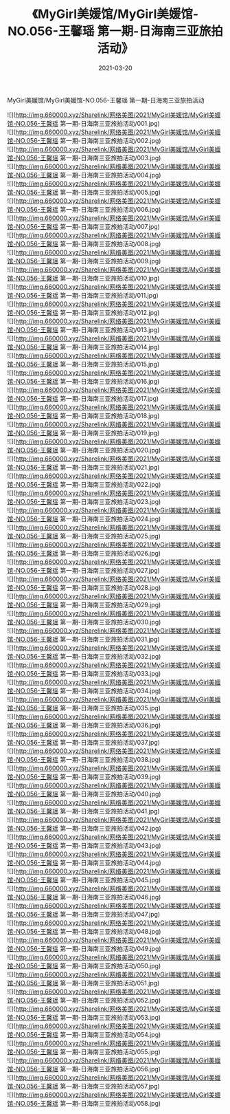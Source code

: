 ﻿---
layout: post
title:  《MyGirl美媛馆/MyGirl美媛馆-NO.056-王馨瑶 第一期-日海南三亚旅拍活动》
date:   2021-03-20
img: http://img.660000.xyz/Sharelink/网络美图/2021/MyGirl美媛馆/MyGirl美媛馆-NO.056-王馨瑶 第一期-日海南三亚旅拍活动/000.jpg
categories: [美女, 清纯, 唯美]
---

MyGirl美媛馆/MyGirl美媛馆-NO.056-王馨瑶 第一期-日海南三亚旅拍活动

 ![](http://img.660000.xyz/Sharelink/网络美图/2021/MyGirl美媛馆/MyGirl美媛馆-NO.056-王馨瑶 第一期-日海南三亚旅拍活动/001.jpg) <br>![](http://img.660000.xyz/Sharelink/网络美图/2021/MyGirl美媛馆/MyGirl美媛馆-NO.056-王馨瑶 第一期-日海南三亚旅拍活动/002.jpg) <br>![](http://img.660000.xyz/Sharelink/网络美图/2021/MyGirl美媛馆/MyGirl美媛馆-NO.056-王馨瑶 第一期-日海南三亚旅拍活动/003.jpg) <br>![](http://img.660000.xyz/Sharelink/网络美图/2021/MyGirl美媛馆/MyGirl美媛馆-NO.056-王馨瑶 第一期-日海南三亚旅拍活动/004.jpg) <br>![](http://img.660000.xyz/Sharelink/网络美图/2021/MyGirl美媛馆/MyGirl美媛馆-NO.056-王馨瑶 第一期-日海南三亚旅拍活动/005.jpg) <br>![](http://img.660000.xyz/Sharelink/网络美图/2021/MyGirl美媛馆/MyGirl美媛馆-NO.056-王馨瑶 第一期-日海南三亚旅拍活动/006.jpg) <br>![](http://img.660000.xyz/Sharelink/网络美图/2021/MyGirl美媛馆/MyGirl美媛馆-NO.056-王馨瑶 第一期-日海南三亚旅拍活动/007.jpg) <br>![](http://img.660000.xyz/Sharelink/网络美图/2021/MyGirl美媛馆/MyGirl美媛馆-NO.056-王馨瑶 第一期-日海南三亚旅拍活动/008.jpg) <br>![](http://img.660000.xyz/Sharelink/网络美图/2021/MyGirl美媛馆/MyGirl美媛馆-NO.056-王馨瑶 第一期-日海南三亚旅拍活动/009.jpg) <br>![](http://img.660000.xyz/Sharelink/网络美图/2021/MyGirl美媛馆/MyGirl美媛馆-NO.056-王馨瑶 第一期-日海南三亚旅拍活动/010.jpg) <br>![](http://img.660000.xyz/Sharelink/网络美图/2021/MyGirl美媛馆/MyGirl美媛馆-NO.056-王馨瑶 第一期-日海南三亚旅拍活动/011.jpg) <br>![](http://img.660000.xyz/Sharelink/网络美图/2021/MyGirl美媛馆/MyGirl美媛馆-NO.056-王馨瑶 第一期-日海南三亚旅拍活动/012.jpg) <br>![](http://img.660000.xyz/Sharelink/网络美图/2021/MyGirl美媛馆/MyGirl美媛馆-NO.056-王馨瑶 第一期-日海南三亚旅拍活动/013.jpg) <br>![](http://img.660000.xyz/Sharelink/网络美图/2021/MyGirl美媛馆/MyGirl美媛馆-NO.056-王馨瑶 第一期-日海南三亚旅拍活动/014.jpg) <br>![](http://img.660000.xyz/Sharelink/网络美图/2021/MyGirl美媛馆/MyGirl美媛馆-NO.056-王馨瑶 第一期-日海南三亚旅拍活动/015.jpg) <br>![](http://img.660000.xyz/Sharelink/网络美图/2021/MyGirl美媛馆/MyGirl美媛馆-NO.056-王馨瑶 第一期-日海南三亚旅拍活动/016.jpg) <br>![](http://img.660000.xyz/Sharelink/网络美图/2021/MyGirl美媛馆/MyGirl美媛馆-NO.056-王馨瑶 第一期-日海南三亚旅拍活动/017.jpg) <br>![](http://img.660000.xyz/Sharelink/网络美图/2021/MyGirl美媛馆/MyGirl美媛馆-NO.056-王馨瑶 第一期-日海南三亚旅拍活动/018.jpg) <br>![](http://img.660000.xyz/Sharelink/网络美图/2021/MyGirl美媛馆/MyGirl美媛馆-NO.056-王馨瑶 第一期-日海南三亚旅拍活动/019.jpg) <br>![](http://img.660000.xyz/Sharelink/网络美图/2021/MyGirl美媛馆/MyGirl美媛馆-NO.056-王馨瑶 第一期-日海南三亚旅拍活动/020.jpg) <br>![](http://img.660000.xyz/Sharelink/网络美图/2021/MyGirl美媛馆/MyGirl美媛馆-NO.056-王馨瑶 第一期-日海南三亚旅拍活动/021.jpg) <br>![](http://img.660000.xyz/Sharelink/网络美图/2021/MyGirl美媛馆/MyGirl美媛馆-NO.056-王馨瑶 第一期-日海南三亚旅拍活动/022.jpg) <br>![](http://img.660000.xyz/Sharelink/网络美图/2021/MyGirl美媛馆/MyGirl美媛馆-NO.056-王馨瑶 第一期-日海南三亚旅拍活动/023.jpg) <br>![](http://img.660000.xyz/Sharelink/网络美图/2021/MyGirl美媛馆/MyGirl美媛馆-NO.056-王馨瑶 第一期-日海南三亚旅拍活动/024.jpg) <br>![](http://img.660000.xyz/Sharelink/网络美图/2021/MyGirl美媛馆/MyGirl美媛馆-NO.056-王馨瑶 第一期-日海南三亚旅拍活动/025.jpg) <br>![](http://img.660000.xyz/Sharelink/网络美图/2021/MyGirl美媛馆/MyGirl美媛馆-NO.056-王馨瑶 第一期-日海南三亚旅拍活动/026.jpg) <br>![](http://img.660000.xyz/Sharelink/网络美图/2021/MyGirl美媛馆/MyGirl美媛馆-NO.056-王馨瑶 第一期-日海南三亚旅拍活动/027.jpg) <br>![](http://img.660000.xyz/Sharelink/网络美图/2021/MyGirl美媛馆/MyGirl美媛馆-NO.056-王馨瑶 第一期-日海南三亚旅拍活动/028.jpg) <br>![](http://img.660000.xyz/Sharelink/网络美图/2021/MyGirl美媛馆/MyGirl美媛馆-NO.056-王馨瑶 第一期-日海南三亚旅拍活动/029.jpg) <br>![](http://img.660000.xyz/Sharelink/网络美图/2021/MyGirl美媛馆/MyGirl美媛馆-NO.056-王馨瑶 第一期-日海南三亚旅拍活动/030.jpg) <br>![](http://img.660000.xyz/Sharelink/网络美图/2021/MyGirl美媛馆/MyGirl美媛馆-NO.056-王馨瑶 第一期-日海南三亚旅拍活动/031.jpg) <br>![](http://img.660000.xyz/Sharelink/网络美图/2021/MyGirl美媛馆/MyGirl美媛馆-NO.056-王馨瑶 第一期-日海南三亚旅拍活动/032.jpg) <br>![](http://img.660000.xyz/Sharelink/网络美图/2021/MyGirl美媛馆/MyGirl美媛馆-NO.056-王馨瑶 第一期-日海南三亚旅拍活动/033.jpg) <br>![](http://img.660000.xyz/Sharelink/网络美图/2021/MyGirl美媛馆/MyGirl美媛馆-NO.056-王馨瑶 第一期-日海南三亚旅拍活动/034.jpg) <br>![](http://img.660000.xyz/Sharelink/网络美图/2021/MyGirl美媛馆/MyGirl美媛馆-NO.056-王馨瑶 第一期-日海南三亚旅拍活动/035.jpg) <br>![](http://img.660000.xyz/Sharelink/网络美图/2021/MyGirl美媛馆/MyGirl美媛馆-NO.056-王馨瑶 第一期-日海南三亚旅拍活动/036.jpg) <br>![](http://img.660000.xyz/Sharelink/网络美图/2021/MyGirl美媛馆/MyGirl美媛馆-NO.056-王馨瑶 第一期-日海南三亚旅拍活动/037.jpg) <br>![](http://img.660000.xyz/Sharelink/网络美图/2021/MyGirl美媛馆/MyGirl美媛馆-NO.056-王馨瑶 第一期-日海南三亚旅拍活动/038.jpg) <br>![](http://img.660000.xyz/Sharelink/网络美图/2021/MyGirl美媛馆/MyGirl美媛馆-NO.056-王馨瑶 第一期-日海南三亚旅拍活动/039.jpg) <br>![](http://img.660000.xyz/Sharelink/网络美图/2021/MyGirl美媛馆/MyGirl美媛馆-NO.056-王馨瑶 第一期-日海南三亚旅拍活动/040.jpg) <br>![](http://img.660000.xyz/Sharelink/网络美图/2021/MyGirl美媛馆/MyGirl美媛馆-NO.056-王馨瑶 第一期-日海南三亚旅拍活动/041.jpg) <br>![](http://img.660000.xyz/Sharelink/网络美图/2021/MyGirl美媛馆/MyGirl美媛馆-NO.056-王馨瑶 第一期-日海南三亚旅拍活动/042.jpg) <br>![](http://img.660000.xyz/Sharelink/网络美图/2021/MyGirl美媛馆/MyGirl美媛馆-NO.056-王馨瑶 第一期-日海南三亚旅拍活动/043.jpg) <br>![](http://img.660000.xyz/Sharelink/网络美图/2021/MyGirl美媛馆/MyGirl美媛馆-NO.056-王馨瑶 第一期-日海南三亚旅拍活动/044.jpg) <br>![](http://img.660000.xyz/Sharelink/网络美图/2021/MyGirl美媛馆/MyGirl美媛馆-NO.056-王馨瑶 第一期-日海南三亚旅拍活动/045.jpg) <br>![](http://img.660000.xyz/Sharelink/网络美图/2021/MyGirl美媛馆/MyGirl美媛馆-NO.056-王馨瑶 第一期-日海南三亚旅拍活动/046.jpg) <br>![](http://img.660000.xyz/Sharelink/网络美图/2021/MyGirl美媛馆/MyGirl美媛馆-NO.056-王馨瑶 第一期-日海南三亚旅拍活动/047.jpg) <br>![](http://img.660000.xyz/Sharelink/网络美图/2021/MyGirl美媛馆/MyGirl美媛馆-NO.056-王馨瑶 第一期-日海南三亚旅拍活动/048.jpg) <br>![](http://img.660000.xyz/Sharelink/网络美图/2021/MyGirl美媛馆/MyGirl美媛馆-NO.056-王馨瑶 第一期-日海南三亚旅拍活动/049.jpg) <br>![](http://img.660000.xyz/Sharelink/网络美图/2021/MyGirl美媛馆/MyGirl美媛馆-NO.056-王馨瑶 第一期-日海南三亚旅拍活动/050.jpg) <br>![](http://img.660000.xyz/Sharelink/网络美图/2021/MyGirl美媛馆/MyGirl美媛馆-NO.056-王馨瑶 第一期-日海南三亚旅拍活动/051.jpg) <br>![](http://img.660000.xyz/Sharelink/网络美图/2021/MyGirl美媛馆/MyGirl美媛馆-NO.056-王馨瑶 第一期-日海南三亚旅拍活动/052.jpg) <br>![](http://img.660000.xyz/Sharelink/网络美图/2021/MyGirl美媛馆/MyGirl美媛馆-NO.056-王馨瑶 第一期-日海南三亚旅拍活动/053.jpg) <br>![](http://img.660000.xyz/Sharelink/网络美图/2021/MyGirl美媛馆/MyGirl美媛馆-NO.056-王馨瑶 第一期-日海南三亚旅拍活动/054.jpg) <br>![](http://img.660000.xyz/Sharelink/网络美图/2021/MyGirl美媛馆/MyGirl美媛馆-NO.056-王馨瑶 第一期-日海南三亚旅拍活动/055.jpg) <br>![](http://img.660000.xyz/Sharelink/网络美图/2021/MyGirl美媛馆/MyGirl美媛馆-NO.056-王馨瑶 第一期-日海南三亚旅拍活动/056.jpg) <br>![](http://img.660000.xyz/Sharelink/网络美图/2021/MyGirl美媛馆/MyGirl美媛馆-NO.056-王馨瑶 第一期-日海南三亚旅拍活动/057.jpg) <br>![](http://img.660000.xyz/Sharelink/网络美图/2021/MyGirl美媛馆/MyGirl美媛馆-NO.056-王馨瑶 第一期-日海南三亚旅拍活动/058.jpg) <br>